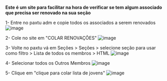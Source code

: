 **Este é um site para facilitar na hora de verificar se tem algum associado que precisa ser renovado na sua seção**

1- Entre no paxtu adm e copie todos os associados a serem renovados
![image](https://github.com/user-attachments/assets/438ecfb7-5901-4727-9517-14b74a1b5d95)

2- Cole no site em "COLAR RENOVAÇÔES"
![image](https://github.com/user-attachments/assets/1216839a-73e5-4656-aa32-f041938fab85)

3- Volte no paxtu vá em Seções > Seções > selecione seção para usar como filtro > Lista de todos os membros > HTML
![image](https://github.com/user-attachments/assets/eabbf1be-9878-4eaa-ae6c-3f2fc20459b9)

4- Selecionar todos os Outros Membros
![image](https://github.com/user-attachments/assets/8239e7fb-2dc8-43c0-9fef-6a8988c1f2ab)

5- Clique em "clique para colar lista de jovens"
![image](https://github.com/user-attachments/assets/1e2a8c46-ddb1-43e7-8e0b-aec42073c615)
